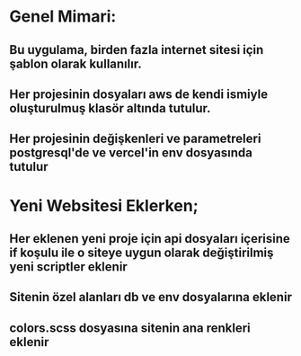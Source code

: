 # Genel Mimari: 
## Bu uygulama, birden fazla internet sitesi için şablon olarak kullanılır. 
## Her projesinin dosyaları aws de kendi ismiyle oluşturulmuş klasör altında tutulur.
## Her projesinin değişkenleri ve parametreleri postgresql'de ve vercel'in env dosyasında tutulur

# Yeni Websitesi Eklerken;
## Her eklenen yeni proje için api dosyaları içerisine if koşulu ile o siteye uygun olarak değiştirilmiş yeni scriptler eklenir
## Sitenin özel alanları db ve env dosyalarına eklenir
## colors.scss dosyasına sitenin ana renkleri eklenir